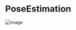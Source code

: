 ﻿# PoseEstimation
![image](https://user-images.githubusercontent.com/53119070/224816211-ba3d7cac-101d-43f1-9241-a21fcdeeb17c.png)
